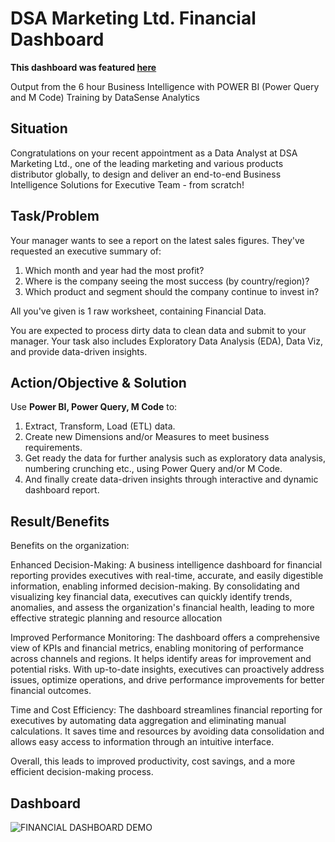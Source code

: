 # DSA Marketing Ltd. Financial Dashboard
**This dashboard was featured [here](https://www.facebook.com/photo.php?fbid=237583475707496&set=pb.100083675353136.-2207520000&type=3)**

Output from the 6 hour Business Intelligence with POWER BI (Power Query and M Code) Training by DataSense Analytics

## Situation
Congratulations on your recent appointment as a Data Analyst at DSA Marketing Ltd.,  one of the leading marketing and various products distributor globally, to design and deliver an end-to-end Business Intelligence Solutions for Executive Team - from scratch!

## Task/Problem
Your manager wants to see a report on the latest sales figures. They've requested an executive summary of:

1. Which month and year had the most profit?
2. Where is the company seeing the most success (by country/region)?
3. Which product and segment should the company continue to invest in?

All you've given is 1 raw worksheet, containing Financial Data.

You are expected to process dirty data to clean data and submit to your manager. Your task also includes Exploratory Data Analysis (EDA), Data Viz, and provide data-driven insights.

## Action/Objective & Solution

Use **Power BI, Power Query, M Code** to:

1. Extract, Transform, Load (ETL) data.
2. Create new Dimensions and/or Measures to meet business requirements.
3. Get ready the data for further analysis such as exploratory data analysis, numbering crunching etc., using Power Query and/or M Code.
4. And finally create data-driven insights through interactive and dynamic dashboard report.

## Result/Benefits

Benefits on the organization:

Enhanced Decision-Making: A business intelligence dashboard for financial reporting provides executives with real-time, accurate, and easily digestible information, enabling informed decision-making. By consolidating and visualizing key financial data, executives can quickly identify trends, anomalies, and assess the organization's financial health, leading to more effective strategic planning and resource allocation

Improved Performance Monitoring: The dashboard offers a comprehensive view of KPIs and financial metrics, enabling monitoring of performance across channels and regions. It helps identify areas for improvement and potential risks. With up-to-date insights, executives can proactively address issues, optimize operations, and drive performance improvements for better financial outcomes.

Time and Cost Efficiency: The dashboard streamlines financial reporting for executives by automating data aggregation and eliminating manual calculations. It saves time and resources by avoiding data consolidation and allows easy access to information through an intuitive interface.

Overall, this leads to improved productivity, cost savings, and a more efficient decision-making process.

## Dashboard
![FINANCIAL DASHBOARD DEMO](https://github.com/colinryanx/Financial-Dashboard-DataSenseAnalytics/assets/171652558/e5c4de29-9027-4065-acf2-5ae07b19514f)
